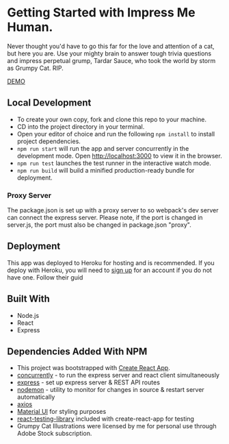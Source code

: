 # Getting Started with Impress Me Human.

Never thought you'd have to go this far for the love and attention of a cat, but here you are. Use your mighty brain to answer tough trivia questions and impress perpetual grump, Tardar Sauce, who took the world by storm as Grumpy Cat. RIP.

[DEMO](https://impressgrump.herokuapp.com/)

## Local Development

- To create your own copy, fork and clone this repo to your machine.
- CD into the project directory in your terminal.
- Open your editor of choice and run the following `npm install` to install project dependencies.
- `npm run start` will run the app and server concurrently in the development mode.
  Open [http://localhost:3000](http://localhost:3000) to view it in the browser.
- `npm run test` launches the test runner in the interactive watch mode.
- `npm run build` will build a minified production-ready bundle for deployment.

### Proxy Server

The package.json is set up with a proxy server to so webpack's dev server can connect the express server. Please note, if the port is changed in server.js, the port must also be changed in package.json "proxy".

## Deployment

This app was deployed to Heroku for hosting and is recommended. If you deploy with Heroku, you will need to [sign up](https://devcenter.heroku.com/start) for an account if you do not have one. Follow their guid

## Built With

- Node.js
- React
- Express

## Dependencies Added With NPM

- This project was bootstrapped with [Create React App](https://github.com/-facebook/create-react-app).
- [concurrently](https://www.npmjs.com/package/concurrently) - to run the express server and react client simultaneously
- [express](https://expressjs.com/) - set up express server & REST API routes
- [nodemon](https://nodemon.io/) - utility to monitor for changes in source & restart server automatically
- [axios](https://www.npmjs.com/package/axios)
- [Material UI](https://material-ui.com/) for styling purposes
- [react-testing-library](https://testing-library.com/docs/intro) included with create-react-app for testing
- Grumpy Cat Illustrations were licensed by me for personal use through Adobe Stock subscription.
